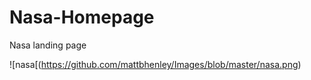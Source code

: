 # Nasa-Homepage
 Nasa landing page

![nasa[(https://github.com/mattbhenley/Images/blob/master/nasa.png)
